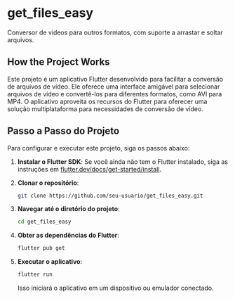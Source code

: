 # get_files_easy

Conversor de videos para outros formatos, com suporte a arrastar e soltar arquivos.

## How the Project Works

Este projeto é um aplicativo Flutter desenvolvido para facilitar a conversão de arquivos de vídeo. Ele oferece uma interface amigável para selecionar arquivos de vídeo e convertê-los para diferentes formatos, como AVI para MP4. O aplicativo aproveita os recursos do Flutter para oferecer uma solução multiplataforma para necessidades de conversão de vídeo.

## Passo a Passo do Projeto

Para configurar e executar este projeto, siga os passos abaixo:

1. **Instalar o Flutter SDK**: Se você ainda não tem o Flutter instalado, siga as instruções em [flutter.dev/docs/get-started/install](https://flutter.dev/docs/get-started/install).
2. **Clonar o repositório**:

    ```bash
    git clone https://github.com/seu-usuario/get_files_easy.git
    ```

3. **Navegar até o diretório do projeto**:

    ```bash
    cd get_files_easy
    ```

4. **Obter as dependências do Flutter**:

    ```bash
    flutter pub get
    ```

5. **Executar o aplicativo**:

    ```bash
    flutter run
    ```

    Isso iniciará o aplicativo em um dispositivo ou emulador conectado.
